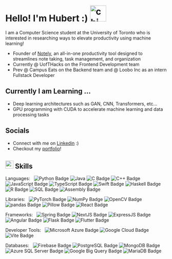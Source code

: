 <h1 align="left">
  <b>Hello! I'm Hubert :) </b>
  <img alt="chimken" src="https://user-images.githubusercontent.com/74038190/216121986-1a506a75-2381-41c2-baff-eeab94bcec74.png" width='50'>
</h1>
<p>I am a Computer Science student at the University of Toronto who is interested in researching ways to elevate productivity using machine learning!</p>
<ul>
  <li>Founder of <a href="https://github.com/Project-Notely" target="_blank">Notely</a>, an all-in-one productivity tool designed to streamlines note taking, task management, and organization</li>
  <li>Currently @ UofTHacks on the Frontend Development team</li>
  <li>Prev @ Campus Eats on the Backend team and @ Loobo Inc as an intern Fullstack Developer</li>
</ul>

## **Currently I am Learning ...**

- Deep learning architectures such as GAN, CNN, Transformers, etc...
- GPU programming with CUDA to accelerate machine learning and data processing tasks

## **Socials**
- Connect with me on <a href="https://www.linkedin.com/in/~hx" target="_blank">Linkedin</a> :)
- Checkout my <a href="https://hbrt-x.me/" target="_blank">portfolio</a>!

## <img src="https://media2.giphy.com/media/QssGEmpkyEOhBCb7e1/giphy.gif?cid=ecf05e47a0n3gi1bfqntqmob8g9aid1oyj2wr3ds3mg700bl&rid=giphy.gif" width ="25"><b> Skills</b>
Languages: &nbsp;
![Python Badge](https://img.shields.io/badge/Python-333333?logo=python&logoColor=&style=flat-square)
![Java](https://img.shields.io/badge/Java-333333?logo=java&logoColor=&style=flat-square)
![C Badge](https://img.shields.io/badge/C-333333?logo=c&logoColor=&style=flat-square)
![C++ Badge](https://img.shields.io/badge/C%2B%2B-333333?logo=cplusplus&logoColor=&style=flat-square)
![JavaScript Badge](https://img.shields.io/badge/JavaScript-333333?logo=javascript&logoColor=&style=flat-square)
![TypeScript Badge](https://img.shields.io/badge/TypeScript-333333?logo=typescript&logoColor=&style=flat-square)
![Swift Badge](https://img.shields.io/badge/Swift-333333?logo=swift&logoColor=&style=flat-square)
![Haskell Badge](https://img.shields.io/badge/Haskell-333333?logo=haskell&logoColor=&style=flat-square)
![R Badge](https://img.shields.io/badge/R-333333?logo=r&logoColor=&style=flat-square)
![SQL Badge](https://img.shields.io/badge/SQL-333333?logo=sql&logoColor=&style=flat-square)
![Assembly Badge](https://img.shields.io/badge/Assembly-333333?logo=sql&logoColor=&style=flat-square)

Libraries: &nbsp;
![PyTorch Badge](https://img.shields.io/badge/PyTorch-333333?logo=pytorch&logoColor=&style=flat-square)
![NumPy Badge](https://img.shields.io/badge/NumPy-333333?logo=numpy&logoColor=&style=flat-square)
![OpenCV Badge](https://img.shields.io/badge/OpenCV-333333?logo=opencv&logoColor=&style=flat-square)
![pandas Badge](https://img.shields.io/badge/Pandas-333333?logo=pandas&logoColor=&style=flat-square)
![Pillow Badge](https://img.shields.io/badge/Pillow-333333?logo=pillow&logoColor=&style=flat-square)
![React Badge](https://img.shields.io/badge/React-333333?logo=react&logoColor=&style=flat-square)

Frameworks: &nbsp;
![Spring Badge](https://img.shields.io/badge/Spring-333333?logo=spring&logoColor=&style=flat-square)
![NextJS Badge](https://img.shields.io/badge/NextJS-333333?logo=next.js&logoColor=&style=flat-square)
![ExpressJS Badge](https://img.shields.io/badge/ExpressJS-333333?logo=express&logoColor=&style=flat-square)
![Angular Badge](https://img.shields.io/badge/Angular-333333?logo=angular&logoColor=&style=flat-square)
![Flask Badge](https://img.shields.io/badge/Flask-333333?logo=flask&logoColor=&style=flat-square)
![Flutter Badge](https://img.shields.io/badge/Flutter-333333?logo=flutter&logoColor=&style=flat-square)

Developer Tools: &nbsp;
![Microsoft Azure Badge](https://img.shields.io/badge/Microsoft%20Azure-333333?logo=microsoftazure&logoColor=&style=flat-square)
![Google Cloud Badge](https://img.shields.io/badge/GCP-333333?logo=googlecloud&logoColor=&style=flat-square)
![Vite Badge](https://img.shields.io/badge/Vite-333333?logo=vite&logoColor=&style=flat-square)

Databases: &nbsp;
![Firebase Badge](https://img.shields.io/badge/Firebase-333333?logo=firebase&logoColor=&style=flat-square)
![PostgreSQL Badge](https://img.shields.io/badge/PostreSQL-333333?logo=postgresql&logoColor=&style=flat-square)
![MongoDB Badge](https://img.shields.io/badge/MongoDB-333333?logo=mongodb&logoColor=&style=flat-square)
![Azure SQL Server Badge](https://img.shields.io/badge/Azure%20SQL%20Server-333333?logo=azuresqlserver&logoColor=&style=flat-square)
![Google Big Query Badge](https://img.shields.io/badge/Google%20BigQuery-333333?logo=googlebigquery&logoColor=&style=flat-square)
![MariaDB Badge](https://img.shields.io/badge/MariaDB-333333?logo=mariadb&logoColor=&style=flat-square)
